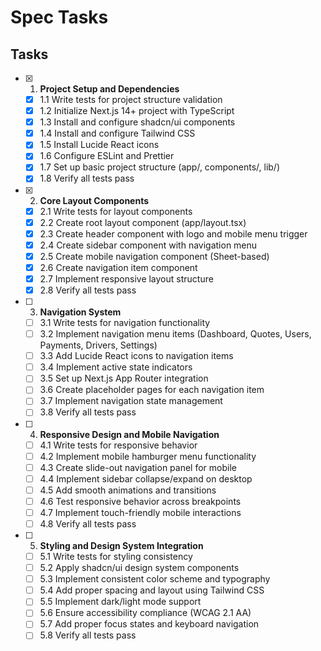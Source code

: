 # Spec Tasks

## Tasks

- [x] 1. **Project Setup and Dependencies**
  - [x] 1.1 Write tests for project structure validation
  - [x] 1.2 Initialize Next.js 14+ project with TypeScript
  - [x] 1.3 Install and configure shadcn/ui components
  - [x] 1.4 Install and configure Tailwind CSS
  - [x] 1.5 Install Lucide React icons
  - [x] 1.6 Configure ESLint and Prettier
  - [x] 1.7 Set up basic project structure (app/, components/, lib/)
  - [x] 1.8 Verify all tests pass

- [x] 2. **Core Layout Components**
  - [x] 2.1 Write tests for layout components
  - [x] 2.2 Create root layout component (app/layout.tsx)
  - [x] 2.3 Create header component with logo and mobile menu trigger
  - [x] 2.4 Create sidebar component with navigation menu
  - [x] 2.5 Create mobile navigation component (Sheet-based)
  - [x] 2.6 Create navigation item component
  - [x] 2.7 Implement responsive layout structure
  - [x] 2.8 Verify all tests pass

- [ ] 3. **Navigation System**
  - [ ] 3.1 Write tests for navigation functionality
  - [ ] 3.2 Implement navigation menu items (Dashboard, Quotes, Users, Payments, Drivers, Settings)
  - [ ] 3.3 Add Lucide React icons to navigation items
  - [ ] 3.4 Implement active state indicators
  - [ ] 3.5 Set up Next.js App Router integration
  - [ ] 3.6 Create placeholder pages for each navigation item
  - [ ] 3.7 Implement navigation state management
  - [ ] 3.8 Verify all tests pass

- [ ] 4. **Responsive Design and Mobile Navigation**
  - [ ] 4.1 Write tests for responsive behavior
  - [ ] 4.2 Implement mobile hamburger menu functionality
  - [ ] 4.3 Create slide-out navigation panel for mobile
  - [ ] 4.4 Implement sidebar collapse/expand on desktop
  - [ ] 4.5 Add smooth animations and transitions
  - [ ] 4.6 Test responsive behavior across breakpoints
  - [ ] 4.7 Implement touch-friendly mobile interactions
  - [ ] 4.8 Verify all tests pass

- [ ] 5. **Styling and Design System Integration**
  - [ ] 5.1 Write tests for styling consistency
  - [ ] 5.2 Apply shadcn/ui design system components
  - [ ] 5.3 Implement consistent color scheme and typography
  - [ ] 5.4 Add proper spacing and layout using Tailwind CSS
  - [ ] 5.5 Implement dark/light mode support
  - [ ] 5.6 Ensure accessibility compliance (WCAG 2.1 AA)
  - [ ] 5.7 Add proper focus states and keyboard navigation
  - [ ] 5.8 Verify all tests pass
